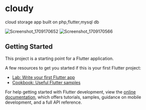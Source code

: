 # cloudy

cloud storage app built on php,flutter,mysql db



![Screenshot_1709170652](https://github.com/omar-alsayed/flutter_cloud_storage/assets/150298434/c0ddfeea-79d7-4b83-bf76-83af82f7e35e)
![Screenshot_1709170566](https://github.com/omar-alsayed/flutter_cloud_storage/assets/150298434/85e04bfc-a9e6-480d-9fc2-f89df2ef8ad8)


## Getting Started

This project is a starting point for a Flutter application.

A few resources to get you started if this is your first Flutter project:

- [Lab: Write your first Flutter app](https://docs.flutter.dev/get-started/codelab)
- [Cookbook: Useful Flutter samples](https://docs.flutter.dev/cookbook)

For help getting started with Flutter development, view the
[online documentation](https://docs.flutter.dev/), which offers tutorials,
samples, guidance on mobile development, and a full API reference.
